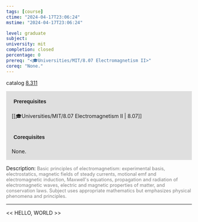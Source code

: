 ```yaml
---
tags: [course]
ctime: "2024-04-17T23:06:24"
mstime: "2024-04-17T23:06:24"

level: graduate
subject: 
university: mit
completion: closed
percentage: 0
prereq: "<🎓Universities/MIT/8.07 Electromagnetism II>"
coreq: "None."
---
```


catalog [8.311](http://student.mit.edu/catalog/m8b.html#8.311)

<span style="display: block; padding: 15px; background-color: rgb(100, 100, 100, 0.2);"><font id="m_prereq3726_0" style="display: block; font-family: Arial, sans-serif; font-weight: bold; padding: 5px">Prerequisites</font><br><span id="prereq3726_0">[[🎓Universities/MIT/8.07 Electromagnetism II | 8.07]]</span></span>
<span style="display: block; padding: 15px; background-color: rgb(100, 100, 100, 0.2);"><font id="m_coreq3726_0" style="display: block; font-family: Arial, sans-serif; font-weight: bold; padding: 5px">Corequisites</font><br><span id="coreq3726_0">None.</span></span>

<font style="">Description:</font>
<font style="color: grey; font-size: 0.8rem;">Basic principles of electromagnetism: experimental basis, electrostatics, magnetic fields of steady currents, motional emf and electromagnetic induction, Maxwell's equations, propagation and radiation of electromagnetic waves, electric and magnetic properties of matter, and conservation laws. Subject uses appropriate mathematics but emphasizes physical phenomena and principles.</font>



---

<< HELLO, WORLD >>

